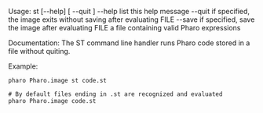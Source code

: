 Usage: st [--help] [ --quit ] <FILE>	--help    list this help message	--quit    if specified, the image exits without saving after evaluating FILE	--save    if specified, save the image after evaluating FILE	<FILE>    a file containing valid Pharo expressionsDocumentation:The ST command line handler runs Pharo code stored in a file without quiting.Example:	pharo Pharo.image st code.st		# By default files ending in .st are recognized and evaluated	pharo Pharo.image code.st